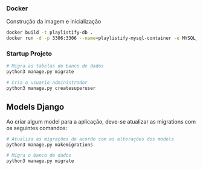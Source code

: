 ### Docker
Construção da imagem e inicialização

```bash
docker build -t playlistify-db .
docker run -d -p 3306:3306 --name=playlistify-mysql-container -e MYSQL_ROOT_PASSWORD=password -e MYSQL_DATABASE=playlistify_database playlistify-db
```


### Startup Projeto

```bash
# Migra as tabelas do banco de dados
python3 manage.py migrate

# Cria o usuario administrador
python3 manage.py createsuperuser
```

## Models Django
Ao criar algum model para a aplicação, deve-se atualizar as migrations com os seguintes comandos:

```bash
# Atualiza as migrações de acordo com as alterações dos models
python3 manage.py makemigrations

# Migra o banco de dados
python3 manage.py migrate
```